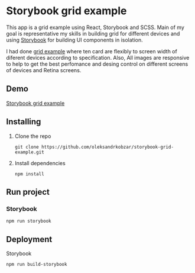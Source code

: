 # Storybook grid example

This app is a grid example using React, Storybook and SCSS. Main of my goal is representative my skills in building grid for different devices and using [Storybook](https://storybook.js.org/) for building UI components in isolation.

I had done [grid example](https://dev7778.dp9gsdsmko0pk.amplifyapp.com/iframe.html?args=&id=grid--default&viewMode=story) where ten card are flexibly to screen width of diferent devices according to specification. Also, All images are responsive to help to get the best perfomance and desing control on different screens of devices and Retina screens.

## Demo 
[Storybook grid example](https://dev7778.dp9gsdsmko0pk.amplifyapp.com/) 

## Installing

1. Clone the repo
    ```
    git clone https://github.com/oleksandrkobzar/storybook-grid-example.git
    ```
2. Install dependencies
    ```
    npm install
    ``` 
    
## Run project

### Storybook
```
npm run storybook
```

## Deployment

Storybook

```
npm run build-storybook
```
